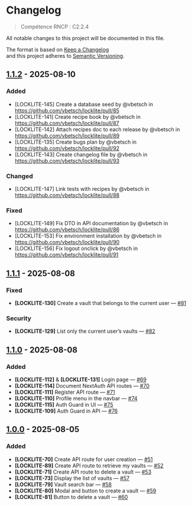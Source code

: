 # Changelog

> Compétence RNCP : C2.2.4

All notable changes to this project will be documented in this file.

The format is based on [Keep a Changelog](https://keepachangelog.com/en/1.1.0/)  
and this project adheres to [Semantic Versioning](https://semver.org/spec/v2.0.0.html).

[//]: # (### Added)

[//]: # (### Changed)

[//]: # (### Fixed)

[//]: # (### Security)

[1.1.2]: https://github.com/vbetsch/locklite/releases/tag/v1.1.2

[1.1.1]: https://github.com/vbetsch/locklite/releases/tag/v1.1.1

[1.1.0]: https://github.com/vbetsch/locklite/releases/tag/v1.1.0

[1.0.0]: https://github.com/vbetsch/locklite/releases/tag/v1.0.0

## [1.1.2] - 2025-08-10

### Added

* [LOCKLITE-145] Create a database seed by @vbetsch in https://github.com/vbetsch/locklite/pull/85
* [LOCKLITE-141] Create recipe book by @vbetsch in https://github.com/vbetsch/locklite/pull/87
* [LOCKLITE-142] Attach recipes doc to each release by @vbetsch in https://github.com/vbetsch/locklite/pull/89
* [LOCKLITE-135] Create bugs plan by @vbetsch in https://github.com/vbetsch/locklite/pull/92
* [LOCKLITE-143] Create changelog file by @vbetsch in https://github.com/vbetsch/locklite/pull/93

### Changed

* [LOCKLITE-147] Link tests with recipes by @vbetsch in https://github.com/vbetsch/locklite/pull/88

### Fixed

* [LOCKLITE-149] Fix DTO in API documentation by @vbetsch in https://github.com/vbetsch/locklite/pull/86
* [LOCKLITE-153] Fix environment installation by @vbetsch in https://github.com/vbetsch/locklite/pull/90
* [LOCKLITE-156] Fix logout onclick by @vbetsch in https://github.com/vbetsch/locklite/pull/91

## [1.1.1] - 2025-08-08

### Fixed

- **[LOCKLITE-130]** Create a vault that belongs to the current
  user — [#81](https://github.com/vbetsch/locklite/pull/81)

### Security

- **[LOCKLITE-129]** List only the current user’s vaults — [#82](https://github.com/vbetsch/locklite/pull/82)

## [1.1.0] - 2025-08-08

### Added

- **[LOCKLITE-112]** & **[LOCKLITE-131]** Login page — [#69](https://github.com/vbetsch/locklite/pull/69)
- **[LOCKLITE-114]** Document NextAuth API routes — [#70](https://github.com/vbetsch/locklite/pull/70)
- **[LOCKLITE-111]** Register API route — [#71](https://github.com/vbetsch/locklite/pull/71)
- **[LOCKLITE-110]** Profile menu in the navbar — [#74](https://github.com/vbetsch/locklite/pull/74)
- **[LOCKLITE-115]** Auth Guard in UI — [#75](https://github.com/vbetsch/locklite/pull/75)
- **[LOCKLITE-109]** Auth Guard in API — [#76](https://github.com/vbetsch/locklite/pull/76)

## [1.0.0] - 2025-08-05

### Added

- **[LOCKLITE-70]** Create API route for user creation — [#51](https://github.com/vbetsch/locklite/pull/51)
- **[LOCKLITE-89]** Create API route to retrieve my vaults — [#52](https://github.com/vbetsch/locklite/pull/52)
- **[LOCKLITE-71]** Create API route to delete a vault — [#53](https://github.com/vbetsch/locklite/pull/53)
- **[LOCKLITE-73]** Display the list of vaults — [#57](https://github.com/vbetsch/locklite/pull/57)
- **[LOCKLITE-79]** Vault search bar — [#58](https://github.com/vbetsch/locklite/pull/58)
- **[LOCKLITE-80]** Modal and button to create a vault — [#59](https://github.com/vbetsch/locklite/pull/59)
- **[LOCKLITE-81]** Button to delete a vault — [#60](https://github.com/vbetsch/locklite/pull/60)
